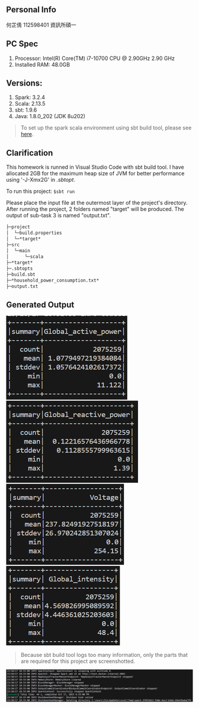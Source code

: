## Personal Info
何芷倩 112598401 資訊所碩一

## PC Spec
1) Processor: Intel(R) Core(TM) i7-10700 CPU @ 2.90GHz   2.90 GHz
2) Installed RAM: 48.0GB

## Versions:
1) Spark: 3.2.4
2) Scala: 2.13.5
3) sbt: 1.9.6
4) Java: 1.8.0_202 (JDK 8u202)
> To set up the spark scala environment using sbt build tool, please see [here](https://dboyliao.medium.com/spark-%E9%96%8B%E7%99%BC-vscode-%E8%88%87-sbt-a9a453d85d51).

## Clarification
This homework is runned in Visual Studio Code with sbt build tool. I have allocated 2GB for the maximum heap size of JVM for better performance using '-J-Xmx2G' in *.sbtopt*.

To run this project:
`$sbt run`

Please place the input file at the outermost layer of the project's directory.
After running the project, 2 folders named "target" will be produced.
The output of sub-task 3 is named "output.txt".
```
├─project
│  └─build.properties
│  └─*target*
├─src
│  └─main
│      └─scala
├─*target*
├─.sbtopts
├─build.sbt
├─*household_power_consumption.txt*
├─output.txt
```

## Generated Output
![Alt text](image.png)
![Alt text](image-1.png)
![Alt text](image-2.png)
![Alt text](image-3.png)

> Because sbt build tool logs too many information, only the parts that are required for this project are screenshotted.

![Alt text](image-4.png)
